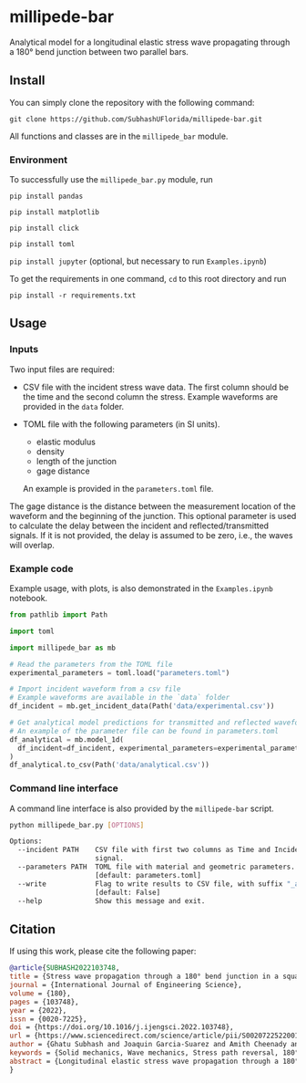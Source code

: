 # millipede-bar
Analytical model for a longitudinal elastic stress wave propagating through a 180° bend junction between two parallel bars.

## Install
You can simply clone the repository with the following command:

```git clone https://github.com/SubhashUFlorida/millipede-bar.git```

All functions and classes are in the `millipede_bar` module.

### Environment
To successfully use the `millipede_bar.py` module, run 

`pip install pandas`

`pip install matplotlib`

`pip install click`

`pip install toml`

`pip install jupyter` (optional, but necessary to run `Examples.ipynb`)

To get the requirements in one command, `cd` to this root directory and run

`pip install -r requirements.txt`

## Usage
### Inputs

Two input files are required:
- CSV file with the incident stress wave data. The first column should be the time and the second column the stress. Example waveforms are provided in the `data` folder.
- TOML file with the following parameters (in SI units). 
  - elastic modulus
  - density
  - length of the junction
  - gage distance

  An example is provided in the `parameters.toml` file.

The gage distance is the distance between the measurement location of the waveform and the beginning of the junction. This optional parameter is used to calculate the delay between the incident and reflected/transmitted signals. If it is not provided, the delay is assumed to be zero, i.e., the waves will overlap.

### Example code

Example usage, with plots, is also demonstrated in the `Examples.ipynb` notebook.

```python
from pathlib import Path

import toml

import millipede_bar as mb

# Read the parameters from the TOML file
experimental_parameters = toml.load("parameters.toml")

# Import incident waveform from a csv file
# Example waveforms are available in the `data` folder
df_incident = mb.get_incident_data(Path('data/experimental.csv'))

# Get analytical model predictions for transmitted and reflected waveforms
# An example of the parameter file can be found in parameters.toml
df_analytical = mb.model_1d(
  df_incident=df_incident, experimental_parameters=experimental_parameters
)
df_analytical.to_csv(Path('data/analytical.csv'))
```

### Command line interface
A command line interface is also provided by the `millipede-bar` script.

```bash
python millipede_bar.py [OPTIONS]

Options:
  --incident PATH    CSV file with first two columns as Time and Incident
                     signal.
  --parameters PATH  TOML file with material and geometric parameters.
                     [default: parameters.toml]
  --write            Flag to write results to CSV file, with suffix "_ana_1D"
                     [default: False]
  --help             Show this message and exit.
```

## Citation
If using this work, please cite the following paper:
```bibtex
@article{SUBHASH2022103748,
title = {Stress wave propagation through a 180° bend junction in a square cross-sectional bar},
journal = {International Journal of Engineering Science},
volume = {180},
pages = {103748},
year = {2022},
issn = {0020-7225},
doi = {https://doi.org/10.1016/j.ijengsci.2022.103748},
url = {https://www.sciencedirect.com/science/article/pii/S0020722522001136},
author = {Ghatu Subhash and Joaquin Garcia-Suarez and Amith Cheenady and Salil Bavdekar and Wilburn Whittington and Jean-Francois Molinari},
keywords = {Solid mechanics, Wave mechanics, Stress path reversal, 180° bend},
abstract = {Longitudinal elastic stress wave propagation through a 180° bend junction connecting two square bars is analyzed using analytical and numerical approaches and validated against experiments. The aim is to identify conditions under which the one-dimensional stress propagation principles can be applied to this geometry despite complete reversal of the stress wave path and study the mechanism of wave propagation through this geometry. By assuming the junction to move as a rigid body parallel to the input wave direction, the influence of the bend is analyzed for different pulse shapes and durations. For long duration stress pulses, the bend allows the stress wave to “flow” through the junction without distortion, whereas for short duration stress pulses, the wave undergoes significant dispersion. The junction behavior was further analyzed using finite element analysis and the results compared well with those of the analytical model. The wave motion through the junction results in asymmetric deformation of the junction, which generates flexural waves of different amplitudes in both the input and output bars. In general, stress pulses with constant peak amplitude and a smooth transition to the peak value suffer minimal dispersion as they traverse the junction. It is concluded that one-dimensional stress wave theory can be used to successfully model the propagation of long-duration longitudinal stress pulses around a 180° bend junction.}
}
```